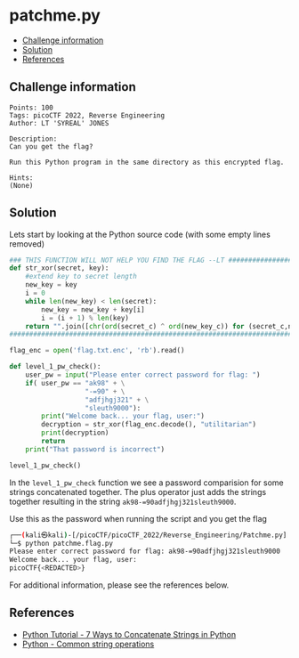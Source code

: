 # patchme.py

- [Challenge information](#challenge-information)
- [Solution](#solution)
- [References](#references)

## Challenge information
```
Points: 100
Tags: picoCTF 2022, Reverse Engineering
Author: LT 'SYREAL' JONES

Description:
Can you get the flag?

Run this Python program in the same directory as this encrypted flag.

Hints:
(None)
```

## Solution

Lets start by looking at the Python source code (with some empty lines removed)
```python
### THIS FUNCTION WILL NOT HELP YOU FIND THE FLAG --LT ########################
def str_xor(secret, key):
    #extend key to secret length
    new_key = key
    i = 0
    while len(new_key) < len(secret):
        new_key = new_key + key[i]
        i = (i + 1) % len(key)        
    return "".join([chr(ord(secret_c) ^ ord(new_key_c)) for (secret_c,new_key_c) in zip(secret,new_key)])
###############################################################################

flag_enc = open('flag.txt.enc', 'rb').read()

def level_1_pw_check():
    user_pw = input("Please enter correct password for flag: ")
    if( user_pw == "ak98" + \
                   "-=90" + \
                   "adfjhgj321" + \
                   "sleuth9000"):
        print("Welcome back... your flag, user:")
        decryption = str_xor(flag_enc.decode(), "utilitarian")
        print(decryption)
        return
    print("That password is incorrect")

level_1_pw_check()
```

In the `level_1_pw_check` function we see a password comparision for some strings concatenated together.
The plus operator just adds the strings together resulting in the string `ak98-=90adfjhgj321sleuth9000`.

Use this as the password when running the script and you get the flag
```bash
┌──(kali㉿kali)-[/picoCTF/picoCTF_2022/Reverse_Engineering/Patchme.py]
└─$ python patchme.flag.py
Please enter correct password for flag: ak98-=90adfjhgj321sleuth9000
Welcome back... your flag, user:
picoCTF{<REDACTED>}
```

For additional information, please see the references below.

## References

- [Python Tutorial - 7 Ways to Concatenate Strings in Python](https://www.pythontutorial.net/python-string-methods/python-string-concatenation/)
- [Python - Common string operations](https://docs.python.org/3/library/string.html)
